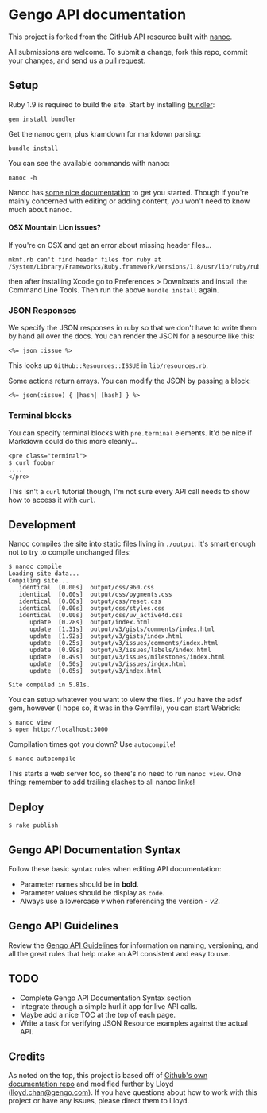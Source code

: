 # Gengo API documentation

This project is forked from the GitHub API resource built with [nanoc][nanoc].

All submissions are welcome. To submit a change, fork this repo, commit your changes, and send us a [pull request](http://help.github.com/send-pull-requests/).

## Setup

Ruby 1.9 is required to build the site. Start by installing [bundler](http://gembundler.com/):

    gem install bundler

Get the nanoc gem, plus kramdown for markdown parsing:

    bundle install

You can see the available commands with nanoc:

    nanoc -h

Nanoc has [some nice documentation](http://nanoc.stoneship.org/docs/3-getting-started/) to get you started.  Though if you're mainly concerned with editing or adding content, you won't need to know much about nanoc.

[nanoc]: http://nanoc.stoneship.org/

#### OSX Mountain Lion issues?

If you're on OSX and get an error about missing header files...

    mkmf.rb can't find header files for ruby at /System/Library/Frameworks/Ruby.framework/Versions/1.8/usr/lib/ruby/ruby.h

then after installing Xcode go to Preferences > Downloads and install the Command Line Tools. Then run the above `bundle install` again.

### JSON Responses

We specify the JSON responses in ruby so that we don't have to write
them by hand all over the docs.  You can render the JSON for a resource
like this:

    <%= json :issue %>

This looks up `GitHub::Resources::ISSUE` in `lib/resources.rb`.

Some actions return arrays.  You can modify the JSON by passing a block:

    <%= json(:issue) { |hash| [hash] } %>

### Terminal blocks

You can specify terminal blocks with `pre.terminal` elements.  It'd be
nice if Markdown could do this more cleanly...

    <pre class="terminal">
    $ curl foobar
    ....
    </pre>

This isn't a `curl` tutorial though, I'm not sure every API call needs
to show how to access it with `curl`.

## Development

Nanoc compiles the site into static files living in `./output`.  It's
smart enough not to try to compile unchanged files:

    $ nanoc compile
    Loading site data...
    Compiling site...
       identical  [0.00s]  output/css/960.css
       identical  [0.00s]  output/css/pygments.css
       identical  [0.00s]  output/css/reset.css
       identical  [0.00s]  output/css/styles.css
       identical  [0.00s]  output/css/uv_active4d.css
          update  [0.28s]  output/index.html
          update  [1.31s]  output/v3/gists/comments/index.html
          update  [1.92s]  output/v3/gists/index.html
          update  [0.25s]  output/v3/issues/comments/index.html
          update  [0.99s]  output/v3/issues/labels/index.html
          update  [0.49s]  output/v3/issues/milestones/index.html
          update  [0.50s]  output/v3/issues/index.html
          update  [0.05s]  output/v3/index.html

    Site compiled in 5.81s.

You can setup whatever you want to view the files.  If you have the adsf
gem, however (I hope so, it was in the Gemfile), you can start Webrick:

    $ nanoc view
    $ open http://localhost:3000

Compilation times got you down?  Use `autocompile`!

    $ nanoc autocompile

This starts a web server too, so there's no need to run `nanoc view`.
One thing: remember to add trailing slashes to all nanoc links!

## Deploy

    $ rake publish

## Gengo API Documentation Syntax

Follow these basic syntax rules when editing API documentation:

 * Parameter names should be in **bold**.
 * Parameter values should be display as `code`.
 * Always use a lowercase *v* when referencing the version - *v2*.

## Gengo API Guidelines

Review the [Gengo API Guidelines](http://github.com/myGengo/tech-docs-internal/) for information on naming, versioning, and all the great rules that help make an API consistent and easy to use.

## TODO

* Complete Gengo API Documentation Syntax section
* Integrate through a simple hurl.it app for live API calls.
* Maybe add a nice TOC at the top of each page.
* Write a task for verifying JSON Resource examples against the actual
  API.

## Credits

As noted on the top, this project is based off of [Github's own documentation repo](https://github.com/github/developer.github.com) and modified further by Lloyd (lloyd.chan@gengo.com). If you have questions about how to work with this project or have any issues, please direct them to Lloyd.